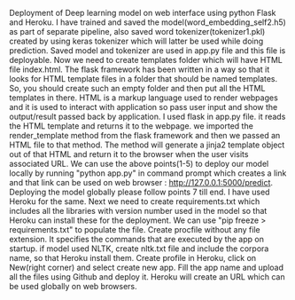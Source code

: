 Deployment of Deep learning model on web interface using python Flask and Heroku.
I have trained and saved the model(word_embedding_self2.h5) as part of separate pipeline, also saved word tokenizer(tokenizer1.pkl) created by using keras tokenizer which will latter be used while doing prediction.
Saved model and tokenizer are used in app.py file and this file is deployable.
Now we need to create templates folder which will have HTML file index.html. The flask framework has been written in a way so that it looks for HTML template files in a folder that should be named templates. So, you should create such an empty folder and then put all the HTML templates in there. HTML is a markup language used to render webpages and it is used to interact with application so pass user input and show the output/result passed back by application.
I used flask in app.py file. it reads the HTML template and returns it to the webpage. we imported the render_template method from the flask framework and then we passed an HTML file to that method. The method will generate a jinja2 template object out of that HTML and return it to the browser when the user visits associated URL.
We can use the above points(1-5) to deploy our model locally by running "python app.py" in command prompt which creates a link and that link can be used on web browser : http://127.0.0.1:5000/predict. Deploying the model globally please follow points 7 till end. I have used Heroku for the same.
Next we need to create requirements.txt which includes all the libraries with version number used in the model so that Heroku can install these for the deployment. We can use "pip freeze > requirements.txt" to populate the file.
Create procfile without any file extension. It specifies the commands that are executed by the app on startup.
if model used NLTK, create nltk.txt file and include the corpora name, so that Heroku install them.
Create profile in Heroku, click on New(right corner) and select create new app. Fill the app name and upload all the files using Github and deploy it. Heroku will create an URL which can be used globally on web browsers.

